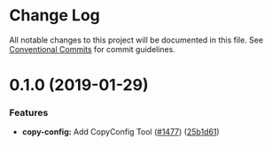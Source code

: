 # Change Log

All notable changes to this project will be documented in this file.
See [Conventional Commits](https://conventionalcommits.org) for commit guidelines.

# 0.1.0 (2019-01-29)


### Features

* **copy-config:** Add CopyConfig Tool ([#1477](https://github.com/wireapp/wire-web-packages/tree/master/packages/copy-config/issues/1477)) ([25b1d61](https://github.com/wireapp/wire-web-packages/tree/master/packages/copy-config/commit/25b1d61))

